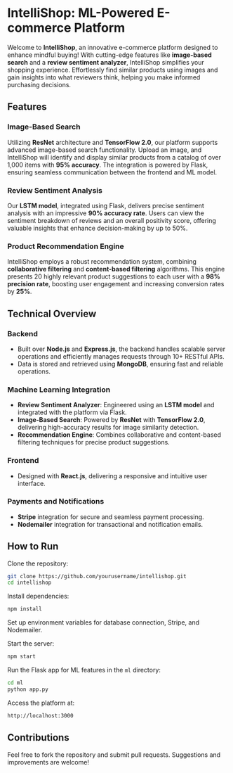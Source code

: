 # IntelliShop: ML-Powered E-commerce Platform

Welcome to **IntelliShop**, an innovative e-commerce platform designed to enhance mindful buying! With cutting-edge features like **image-based search** and a **review sentiment analyzer**, IntelliShop simplifies your shopping experience. Effortlessly find similar products using images and gain insights into what reviewers think, helping you make informed purchasing decisions.

## Features

### Image-Based Search
Utilizing **ResNet** architecture and **TensorFlow 2.0**, our platform supports advanced image-based search functionality. Upload an image, and IntelliShop will identify and display similar products from a catalog of over 1,000 items with **95% accuracy**. The integration is powered by Flask, ensuring seamless communication between the frontend and ML model.

### Review Sentiment Analysis
Our **LSTM model**, integrated using Flask, delivers precise sentiment analysis with an impressive **90% accuracy rate**. Users can view the sentiment breakdown of reviews and an overall positivity score, offering valuable insights that enhance decision-making by up to 50%.

### Product Recommendation Engine
IntelliShop employs a robust recommendation system, combining **collaborative filtering** and **content-based filtering** algorithms. This engine presents 20 highly relevant product suggestions to each user with a **98% precision rate**, boosting user engagement and increasing conversion rates by **25%**.

## Technical Overview

### Backend
- Built over **Node.js** and **Express.js**, the backend handles scalable server operations and efficiently manages requests through 10+ RESTful APIs.
- Data is stored and retrieved using **MongoDB**, ensuring fast and reliable operations.

### Machine Learning Integration
- **Review Sentiment Analyzer**: Engineered using an **LSTM model** and integrated with the platform via Flask.
- **Image-Based Search**: Powered by **ResNet** with **TensorFlow 2.0**, delivering high-accuracy results for image similarity detection.
- **Recommendation Engine**: Combines collaborative and content-based filtering techniques for precise product suggestions.

### Frontend
- Designed with **React.js**, delivering a responsive and intuitive user interface.

### Payments and Notifications
- **Stripe** integration for secure and seamless payment processing.
- **Nodemailer** integration for transactional and notification emails.

## How to Run

Clone the repository:
```bash
git clone https://github.com/yourusername/intellishop.git
cd intellishop
```

Install dependencies:
```bash
npm install
```

Set up environment variables for database connection, Stripe, and Nodemailer.

Start the server:
```bash
npm start
```

Run the Flask app for ML features in the `ml` directory:
```bash
cd ml
python app.py
```

Access the platform at:
```bash
http://localhost:3000
```

## Contributions
Feel free to fork the repository and submit pull requests. Suggestions and improvements are welcome!

